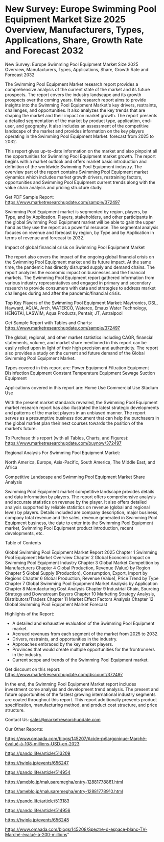 # New Survey: Europe Swimming Pool Equipment Market Size 2025 Overview, Manufacturers, Types, Applications, Share, Growth Rate and Forecast 2032
New Survey: Europe Swimming Pool Equipment Market Size 2025 Overview, Manufacturers, Types, Applications, Share, Growth Rate and Forecast 2032

The Swimming Pool Equipment Market research report provides a comprehensive analysis of the current state of the market and its future prospects. The report covers the industry landscape and its growth prospects over the coming years. this research report aims to provide insights into the Swimming Pool Equipment Market's key drivers, restraints, challenges, and opportunities. It also analyzes the key trends that are shaping the market and their impact on market growth. The report presents a detailed segmentation of the market by product type, application, end-user, and geography. It also includes an assessment of the competitive landscape of the market and provides information on the key players operating in the Swimming Pool Equipment Market. forecast from 2025 to 2032.

This report gives up-to-date information on the market and also pinpoint all the opportunities for Swimming Pool Equipment market growth. The report begins with a market outlook and offers market basic introduction and definition of the worldwide Swimming Pool Equipment industry. The overview part of the report contains Swimming Pool Equipment market dynamics which includes market growth drivers, restraining factors, opportunities and Swimming Pool Equipment current trends along with the value chain analysis and pricing structure study.

Get PDF Sample Report: https://www.marketresearchupdate.com/sample/372497

Swimming Pool Equipment market is segmented by region, players, by Type, and by Application. Players, stakeholders, and other participants in the global Swimming Pool Equipment market will be able to gain the upper hand as they use the report as a powerful resource. The segmental analysis focuses on revenue and forecast by region, by Type and by Application in terms of revenue and forecast to 2032.

Impact of global financial crisis on Swimming Pool Equipment Market

The report also covers the impact of the ongoing global financial crisis on the Swimming Pool Equipment market and its future impact. At the same time, the pandemic has directly disrupted supply and demand chains. The report analyzes the economic impact on businesses and the financial markets. The Swimming Pool Equipment report gathered information from various industry representatives and engaged in primary and secondary research to provide consumers with data and strategies to address market challenges during and after the pandemic/financial crisis.

Top Key Players of the Swimming Pool Equipment Market:
Maytronics, DSL, Hayward, AQUA, Arch, WATERCO, Waterco, Emaux Water Technology, HENGTAI, LASWIM, Aqua Products, Pentair, JT, Astralpool


Get Sample Report with Tables and Charts: https://www.marketresearchupdate.com/sample/372497

The global, regional, and other market statistics including CAGR, financial statements, volume, and market share mentioned in this report can be easily relied upon in light of their high precision and authenticity. The report also provides a study on the current and future demand of the Global Swimming Pool Equipment Market.

Types covered in this report are:
Power Equipment
Filtration Equipment
Disinfection Equipment
Constant Temperature Equipment
Sewage Suction Equipment


Applications covered in this report are:
Home Use
Commercial Use
Stadium Use


With the present market standards revealed, the Swimming Pool Equipment market research report has also illustrated the latest strategic developments and patterns of the market players in an unbiased manner. The report serves as a presumptive business document that can help the purchasers in the global market plan their next courses towards the position of the market’s future.

To Purchase this report (with all Tables, Charts, and Figures): https://www.marketresearchupdate.com/buynow/372497

Regional Analysis For Swimming Pool Equipment Market:

North America, Europe, Asia-Pacific, South America, The Middle East, and Africa

Competitive Landscape and Swimming Pool Equipment Market Share Analysis

Swimming Pool Equipment market competitive landscape provides details and data information by players. The report offers comprehensive analysis and accurate statistics on revenue by the player. It also offers detailed analysis supported by reliable statistics on revenue (global and regional level) by players. Details included are company description, major business, company total revenue and the sales, revenue generated in Swimming Pool Equipment business, the date to enter into the Swimming Pool Equipment market, Swimming Pool Equipment product introduction, recent developments, etc.

Table of Contents

Global Swimming Pool Equipment Market Report 2025
Chapter 1 Swimming Pool Equipment Market Overview
Chapter 2 Global Economic Impact on Swimming Pool Equipment Industry
Chapter 3 Global Market Competition by Manufacturers
Chapter 4 Global Production, Revenue (Value) by Region
Chapter 5 Global Supply (Production), Consumption, Export, Import by Regions
Chapter 6 Global Production, Revenue (Value), Price Trend by Type
Chapter 7 Global Swimming Pool Equipment Market Analysis by Application
Chapter 8 Manufacturing Cost Analysis
Chapter 9 Industrial Chain, Sourcing Strategy and Downstream Buyers
Chapter 10 Marketing Strategy Analysis, Distributors/Traders
Chapter 11 Market Effect Factors Analysis
Chapter 12 Global Swimming Pool Equipment Market Forecast

Highlights of the Report:

- A detailed and exhaustive evaluation of the Swimming Pool Equipment market.
- Accrued revenues from each segment of the market from 2025 to 2032.
- Drivers, restraints, and opportunities in the industry.
- Approaches embraced by the key market players.
- Provinces that would create multiple opportunities for the frontrunners in the industry.
- Current scope and trends of the Swimming Pool Equipment market.

Get discount on this report: https://www.marketresearchupdate.com/discount/372497

In the end, the Swimming Pool Equipment Market report includes investment come analysis and development trend analysis. The present and future opportunities of the fastest growing international industry segments are coated throughout this report. This report additionally presents product specification, manufacturing method, and product cost structure, and price structure.

Contact Us:
sales@marketresearchupdate.com

Our Other Reports:

https://www.omaada.com/blogs/145207/Acide-pélargonique-Marché-évalué-à-108-millions-USD-en-2023

https://pando.life/article/513209

https://twipla.jp/events/656247

https://pando.life/article/514954

https://ameblo.jp/malusaremegha/entry-12881778861.html

https://ameblo.jp/malusaremegha/entry-12881778910.html

https://pando.life/article/513183

https://pando.life/article/514956

https://twipla.jp/events/656248

https://www.omaada.com/blogs/145208/Spectre-d-espace-blanc-TV-Marché-évalué-à-200-millions"
